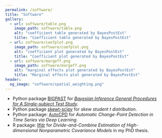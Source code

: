 ```yaml
---
permalink: /software/
title: "Software"
gallery:
  - url: software/table.png
    image_path: software/table.png
    alt: "coefficient table generated by BayesPostEst"
    title: "Coefficient table generated by BayesPostEst"
  - url: software/coefplot.png
    image_path: software/coefplot.png
    alt: "coefficient plot generated by BayesPostEst"
    title: "Coefficient plot generated by BayesPostEst"
  - url: software/margeff.png
    image_path: software/margeff.png
    alt: "marginal effects plot generated by BayesPostEst"
    title: "Marginal effects plot generated by BayesPostEst"
header:
  og_image: "software/spatial_weighting.png"
---
```


- Python package [BIGPAST](https://github.com/Jieli12/BIGPAST) for *[Bayesian Inference General Procedures for A Single-subject Test Study](https://arxiv.org/abs/2408.15419)*.
- Python package [skewt-scipy](https://pypi.org/project/skewt-scipy/) for *skew student  $t$ distribution*.
- Python package: [AutoCPD](https://pypi.org/project/autocpd/) for *Automatic Change-Point Detection in Time Series via Deep Learning*.
- R package: [llfdr](https://github.com/Jieli12/llfdr) for *Divide-and-Combine Estimation of High-dimensional Nonparametric Covariance Models* in my PhD thesis.
